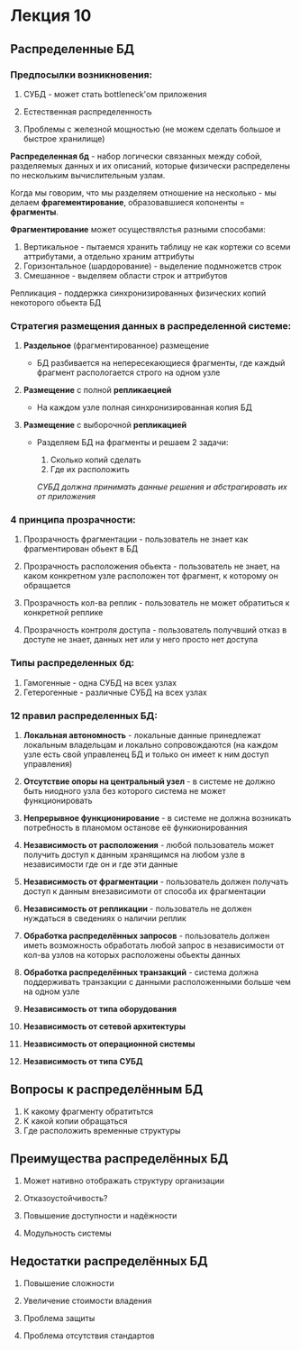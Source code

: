# Лекция 10

## Распределенные БД

### Предпосылки возникновения:

1) СУБД - может стать bottleneck'ом приложения

2) Естественная распределенность

3) Проблемы с железной мощностью (не можем сделать большое и быстрое хранилище)


**Распределенная бд** - набор логически связанных между собой, разделяемых данных и их описаний, которые физически распределены по нескольким вычислительным узлам.

Когда мы говорим, что мы разделяем отношение на несколько - мы делаем **фрагементирование**, образовавшиеся копоненты = **фрагменты**. 

**Фрагментирование** может осуществялстья разными способами:

1) Вертикальное - пытаемся хранить таблицу не как кортежи со всеми аттрибутами, а отдельно храним аттрибуты 
2) Горизонтальное (шардорование) - выделение подмножетсв строк
3) Смешанное - выделяем области строк и аттрибутов

Репликация - поддержка синхронизированных физических копий некоторого обьекта БД

### Стратегия размещения данных в распределенной системе:

1) **Раздельное** (фрагментированное) размещение

    * БД разбивается на непересекающиеся фрагменты, где каждый фрагмент распологается строго на одном узле

2) **Размещение** с полной **репликаецией** 

    * На каждом узле полная синхронизированная копия БД

3) **Размещение** с выборочной **репликацией**

    * Разделяем БД на фрагменты и решаем 2 задачи:
        1) Сколько копий сделать
        2) Где их расположить
 
        _СУБД должна принимать данные решения и абстрагировать их от приложения_


### 4 принципа прозрачности: 

1) Прозрачность фрагментации - пользователь не знает как фрагментирован обьект в БД

2) Прозрачность расположения обьекта - пользователь не знает, на каком конкретном узле расположен тот фрагмент, к которому он обращается

3) Прозрачность кол-ва реплик - пользователь не может обратиться к конкретной реплике 

4) Прозрачность контроля доступа - пользователь получвший отказ в доступе не знает, данных нет или у него просто нет доступа

### Типы распределенных бд:

1) Гамогенные  - одна СУБД на всех узлах
2) Гетерогенные - различные СУБД на всех узлах


### 12 правил распределенных БД:

1. **Локальная автономность** - локальные данные принедлежат локальным владельцам и локально сопровождаются (на каждом узле есть свой управленец БД и только он имеет к ним доступ управления)

2. **Отсутствие опоры на центральный узел** - в системе не должно быть ниодного узла без которого система не может функционировать

3. **Непрерывное функционирование** - в системе не должна возникать потребность в планомом останове её функионированния

4. **Независимость от расположения** - любой пользователь может получить доступ к данным хранящимся на любом узле в независимости где он и где эти данные

5. **Независимость от фрагментации** - пользователь должен получать доступ к данным внезависимоти от способа их фрагментации

6. **Независимость от репликации** - пользователь не должен нуждаться в сведениях о наличии реплик

7. **Обработка распределённых запросов** - пользователь должен иметь возможность обработать любой запрос в независимости от кол-ва узлов на которых расположены обьекты данных

8. **Обработка распределённых транзакций** - система должна поддерживать транзакции с данными расположенными больше чем на одном узле

9. **Независимость от типа оборудования** 

10. **Независимость от сетевой архитектуры**

11. **Независимость от операционной системы**

12. **Независимость от типа СУБД**


## Вопросы к распределённым БД

1. К какому фрагменту обратитьтся
2. К какой копии обращаться
3. Где расположить временные структуры

## Преимущества распределённых БД

1. Может нативно отображать структуру организации

2. Отказоустойчивость?

3. Повышение доступности и надёжности

4. Модульность системы


## Недостатки распределённых БД

1. Повышение сложности

2. Увеличение стоимости владения

3. Проблема защиты

4. Проблема отсутствия стандартов